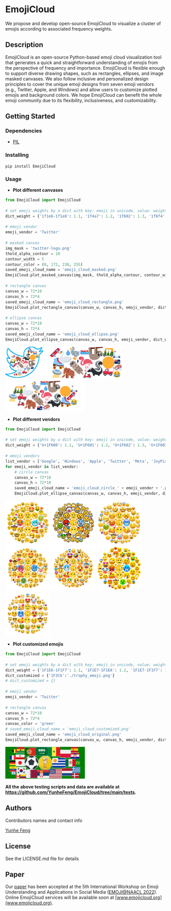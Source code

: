 # EmojiCloud

We propose and develop open-source EmojiCloud to visualize a cluster of emojis according to associated frequency weights.

## Description

EmojiCloud is an open-source Python-based emoji cloud visualization tool that generates a quick and straightforward understanding of emojis from the perspective of frequency and importance. EmojiCloud is flexible enough to support diverse drawing shapes, such as rectangles, ellipses, and image masked canvases. We also follow inclusive and personalized design principles to cover the unique emoji designs from seven emoji vendors (e.g., Twitter, Apple, and Windows) and allow users to customize plotted emojis and background colors. We hope EmojiCloud can benefit the whole emoji community due to its flexibility, inclusiveness, and customizability.

## Getting Started

### Dependencies

* [PIL](https://pypi.org/project/Pillow/)

### Installing

```
pip install EmojiCloud
```

### Usage

* **Plot different canvases**
```Python 
from EmojiCloud import EmojiCloud

# set emoji weights by a dict with key: emoji in unicode, value: weight
dict_weight = {'1f1e6-1f1e8': 1.1, '1f4a7': 1.2, '1f602': 1.3, '1f6f4': 1.4, '1f6f5': 1.5, '1f6f6': 1.6, '1f6f7': 1.7, '1f6f8': 1.8, '1f6f9': 1.9, '1f6fa': 2.0, '1f6fb': 2.1, '1f6fc': 2.2, '1f7e0': 2.3, '1f9a2': 2.4, '1f9a3': 2.5, '1f9a4': 2.6, '1f9a5': 2.7, '1f9a6': 2.8, '1f9a8': 2.9, '1f9a9': 3.0}

# emoji vendor 
emoji_vendor = 'Twitter'

# masked canvas 
img_mask = 'twitter-logo.png'
thold_alpha_contour = 10 
contour_width = 5
contour_color = (0, 172, 238, 255)
saved_emoji_cloud_name = 'emoji_cloud_masked.png'
EmojiCloud.plot_masked_canvas(img_mask, thold_alpha_contour, contour_width, contour_color, emoji_vendor, dict_weight, saved_emoji_cloud_name)

# rectangle canvas 
canvas_w = 72*10
canvas_h = 72*4
saved_emoji_cloud_name = 'emoji_cloud_rectangle.png'
EmojiCloud.plot_rectangle_canvas(canvas_w, canvas_h, emoji_vendor, dict_weight, saved_emoji_cloud_name)

# ellipse canvas
canvas_w = 72*10
canvas_h = 72*4
saved_emoji_cloud_name = 'emoji_cloud_ellipse.png'
EmojiCloud.plot_ellipse_canvas(canvas_w, canvas_h, emoji_vendor, dict_weight, saved_emoji_cloud_name)
```

<p float="left">
    <img src="https://github.com/YunheFeng/EmojiCloud/blob/main/tests/test_results/emoji_cloud_masked.png" height="100" />
    <img src="https://github.com/YunheFeng/EmojiCloud/blob/main/tests/test_results/emoji_cloud_rectangle.png" height="100" />
    <img src="https://github.com/YunheFeng/EmojiCloud/blob/main/tests/test_results/emoji_cloud_ellipse.png" height="100" />
</p>

* **Plot different vendors**
```Python 
from EmojiCloud import EmojiCloud

# set emoji weights by a dict with key: emoji in unicode, value: weight
dict_weight = {'U+1F600': 1.1, 'U+1F601': 1.2, 'U+1F602': 1.3, 'U+1F603': 1.4, 'U+1F604': 1.5, 'U+1F605': 1.6, 'U+1F606': 1.7, 'U+1F607': 1.8, 'U+1F608': 1.9, 'U+1F609': 2.0, 'U+1F610': 2.1, 'U+1F612': 2.2, 'U+1F613': 2.3, 'U+1F614': 2.4, 'U+1F616': 2.5, 'U+1F617': 2.6, 'U+1F618': 2.7, 'U+1F619': 2.8, 'U+1F620': 2.9, 'U+1F621': 3.0, 'U+1F622': 3.1, 'U+1F624': 3.2, 'U+1F625': 3.3, 'U+1F628': 3.4, 'U+1F629': 3.5, 'U+1F630': 3.6, 'U+1F631': 3.7, 'U+1F632': 3.8, 'U+1F633': 3.9, 'U+1F634': 4.0, 'U+1F635': 4.1, 'U+1F637': 4.2, 'U+1F638': 4.3, 'U+1F639': 4.4, 'U+1F640': 4.5, 'U+1F641': 4.6, 'U+1F642': 4.7, 'U+1F643': 4.8, 'U+1F644': 4.9, 'U+1F910': 5.0, 'U+1F911': 5.1, 'U+1F912': 5.2, 'U+1F913': 5.3, 'U+1F914': 5.4, 'U+1F915': 5.5, 'U+1F917': 5.6, 'U+1F920': 5.7, 'U+1F921': 5.8, 'U+1F922': 5.9, 'U+1F923': 6.0, 'U+1F924': 6.1, 'U+1F925': 6.2, 'U+1F927': 6.3, 'U+1F929': 6.4, 'U+1F970': 6.5, 'U+1F971': 6.6, 'U+1F973': 6.7, 'U+1F974': 6.8, 'U+1F975': 6.9, 'U+1F976': 7.0, 'U+1FAE1': 7.1, 'U+1FAE2': 7.2, 'U+1FAE3': 7.3}

# emoji vendors
list_vendor = ['Google', 'Windows', 'Apple', 'Twitter', 'Meta', 'JoyPixels', 'Samsung']
for emoji_vendor in list_vendor:
    # circle canvas
    canvas_w = 72*10
    canvas_h = 72*10
    saved_emoji_cloud_name = 'emoji_cloud_circle_' + emoji_vendor + '.png'
    EmojiCloud.plot_ellipse_canvas(canvas_w, canvas_h, emoji_vendor, dict_weight, saved_emoji_cloud_name)
```

<p float="left">
    <img src="https://github.com/YunheFeng/EmojiCloud/blob/main/tests/test_results/emoji_cloud_circle_Google.png" height="140" />
    <img src="https://github.com/YunheFeng/EmojiCloud/blob/main/tests/test_results/emoji_cloud_circle_Windows.png" height="140" />
    <img src="https://github.com/YunheFeng/EmojiCloud/blob/main/tests/test_results/emoji_cloud_circle_Apple.png" height="140" />
    <img src="https://github.com/YunheFeng/EmojiCloud/blob/main/tests/test_results/emoji_cloud_circle_Twitter.png" height="140" />
    <img src="https://github.com/YunheFeng/EmojiCloud/blob/main/tests/test_results/emoji_cloud_circle_Meta.png" height="140" />
    <img src="https://github.com/YunheFeng/EmojiCloud/blob/main/tests/test_results/emoji_cloud_circle_JoyPixels.png" height="140" />
    <img src="https://github.com/YunheFeng/EmojiCloud/blob/main/tests/test_results/emoji_cloud_circle_Samsung.png" height="140" />
</p>


* **Plot customized emojis**
```Python 
from EmojiCloud import EmojiCloud

# set emoji weights by a dict with key: emoji in unicode, value: weight
dict_weight = {'1F1E6-1F1F7': 1.1, '1F1E7-1F1EA': 1.2, '1F1E7-1F1F7': 1.3, '1F1E8-1F1E6': 1.4, '1F1E8-1F1F4': 1.5, '1F1E8-1F1F5': 1.6, '1F1E9-1F1EA': 1.7, '1F1E9-1F1F0': 1.8, '1F1EA-1F1E8': 1.9, '1F1EA-1F1F8': 2.0, '1F1EC-1F1ED': 2.1, '1F1EC-1F1F7': 2.2, '1F1ED-1F1F7': 2.3, '1F1EE-1F1F7': 2.4, '1F1EF-1F1F5': 2.5, '1F1F0-1F1F7': 2.6, '1F1F2-1F1FD': 2.7, '1F1F3-1F1F1': 2.8, '1F1F5-1F1F1': 2.9, '1F1F5-1F1F9': 3.0, '1F1F6-1F1E6': 3.1, '1F1F7-1F1F8': 3.2, '1F1F8-1F1E6': 3.3, '1F1F8-1F1F3': 3.4, '1F1FA-1F1F8': 3.5, '1F1FA-1F1FE': 3.6, '26BD': 3.7, '1F3C6': 3.8}
dict_customized = {'1F3C6':'./trophy_emoji.png'}
# dict_customized = {}

# emoji vendor 
emoji_vendor = 'Twitter'

# rectangle canvas 
canvas_w = 72*10
canvas_h = 72*4
canvas_color = 'green'
# saved_emoji_cloud_name = 'emoji_cloud_customized.png'
saved_emoji_cloud_name = 'emoji_cloud_original.png'
EmojiCloud.plot_rectangle_canvas(canvas_w, canvas_h, emoji_vendor, dict_weight, saved_emoji_cloud_name, dict_customized, canvas_color)
```

<p float="left">
    <img src="https://github.com/YunheFeng/EmojiCloud/blob/main/tests/test_results/emoji_cloud_original.png" height="100" />
</p>

**All the above testing scripts and data are available at https://github.com/YunheFeng/EmojiCloud/tree/main/tests.**

## Authors

Contributors names and contact info

[Yunhe Feng](https://yunhefeng.me/)

## License

See the LICENSE.md file for details

## Paper

Our [paper](https://yunhefeng.me/material/EmojiCloud.pdf) has been accepted at the 5th International Workshop on Emoji Understanding and Applications in Social Media ([EMOJI@NAACL 2022](https://aiisc.ai/emoji2022/)). Online EmojiCloud services will be available soon at [www.emojicloud.org](www.emojicloud.org). 
